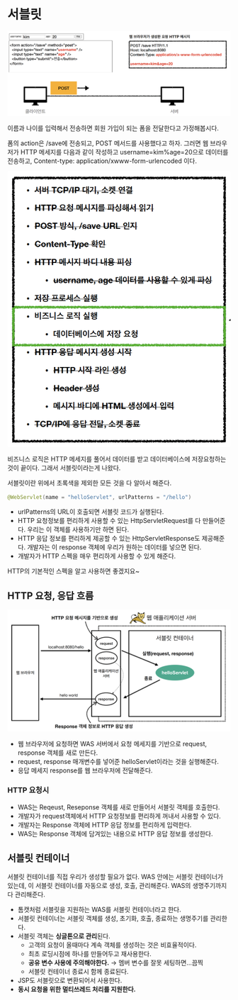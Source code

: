 # 서블릿

![Untitled](./images/Untitled.png)

이름과 나이를 입력해서 전송하면 회원 가입이 되는 폼을 전달한다고 가정해봅시다.

폼의 action은 /save에 전송되고, POST 메서드를 사용했다고 하자. 그러면 웹 브라우저가 HTTP 메세지를 다음과 같이 작성하고 username=kim%age=20으로 데이터를 전송하고, Content-type: application/xwww-form-urlencoded 이다.

![Untitled](./images/Untitled%201.png)

비즈니스 로직은 HTTP 메세지를 풀어서 데이터를 받고 데이터베이스에 저장요청하는 것이 끝이다. 그래서 서블릿이라는게 나왔다.

서블릿이란 위에서 초록색을 제외한 모든 것을 다 알아서 해준다.

```java
@WebServlet(name = "helloServlet", urlPatterns = "/hello")
```

- urlPatterns의 URL이 호출되면 서블릿 코드가 실행된다.
- HTTP 요청정보를 편리하게 사용할 수 있는 HttpServletRequest를 다 만들어준다. 우리는 이 객체를 사용하기만 하면 된다.
- HTTP 응답 정보를 편리하게 제공할 수 있는 HttpServletResponse도 제공해준다. 개발자는 이 response 객체에 우리가 원하는 데이터를 넣으면 된다.
- 개발자가 HTTP 스펙을 매우 편리하게 사용할 수 있게 해준다.

HTTP의 기본적인 스펙을 알고 사용하면 좋겠지요~

## HTTP 요청, 응답 흐름

![Untitled](./images/Untitled%202.png)

- 웹 브라우저에 요청하면 WAS 서버에서 요청 메세지를 기반으로 request, response 객체를 새로 만든다.
- request, response 매개변수를 넣어준 helloServlet이라는 것을 실행해준다.
- 응답 메세지 response를 웹 브라우저에 전달해준다.

### HTTP 요청시

- WAS는 Reqeust, Reseponse 객체를 새로 만들어서 서블릿 객체를 호출한다.
- 개발자가 request객체에서 HTTP 요청정보를 편리하게 꺼내서 사용할 수 있다.
- 개발자는 Response 객체에 HTTP 응답 정보를 편리하게 입력한다.
- WAS는 Response 객체에 담겨있는 내용으로 HTTP 응답 정보를 생성한다.

## 서블릿 컨테이너

서블릿 컨테이너를 직접 우리가 생성할 필요가 없다. WAS 안에는 서블릿 컨테이너가 있는데, 이 서블릿 컨테이너를 자동으로 생성, 호출, 관리해준다. WAS의 생명주기까지 다 관리해준다.

- 톰캣처럼 서블릿을 지원하는 WAS를 서블릿 컨테이너라고 한다.
- 서블릿 컨테이너는 서블릿 객체를 생성, 초기화, 호출, 종료하는 생명주기를 관리한다.
- 서블릿 객체는 **싱글톤으로 관리**된다.
    - 고객의 요청이 올때마다 계속 객체를 생성하는 것은 비효율적이다.
    - 최초 로딩시점에 하나를 만들어두고 재사용한다.
    - **공유 변수 사용에 주의해야한다.** →  멤버 변수를 잘못 세팅하면…끔찍
    - 서블릿 컨테이너 종료시 함께 종료된다.
- JSP도 서블릿으로 변환되어서 사용한다.
- **동시 요청을 위한 멀티쓰레드 처리를 지원한다.**